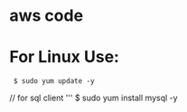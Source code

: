 # aws code

# For Linux Use:
     $ sudo yum update -y
// for sql client
     '''  $ sudo yum install mysql -y
     
     
     

